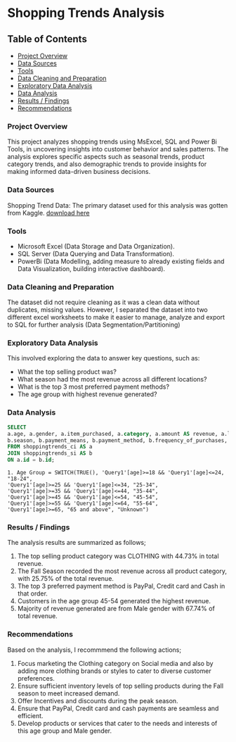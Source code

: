 # Shopping Trends Analysis

## Table of Contents
- [Project Overview](#project-overview)
- [Data Sources](#data-sources)
- [Tools](#tools)
- [Data Cleaning and Preparation](#data-cleaning-and-preparation)
- [Exploratory Data Analysis](#exploratory-data-analysis)
- [Data Analysis](#data-analysis)
- [Results / Findings](#results-/-findings)
- [Recommendations](#recommendations)

### Project Overview
This project analyzes shopping trends using MsExcel, SQL and Power Bi Tools, in uncovering insights into customer behavior and sales patterns. The analysis explores specific aspects such as seasonal trends, product category trends, and also demographic trends to provide insights for making informed data-driven business decisions.

### Data Sources

Shopping Trend Data: The primary dataset used for this analysis was gotten from Kaggle. 
[download here](https://www.kaggle.com/datasets/bhadramohit/customer-shopping-latest-trends-dataset)

### Tools

- Microsoft Excel (Data Storage and Data Organization).
- SQL Server (Data Querying and Data Transformation).
- PowerBi (Data Modelling, adding measure to already existing fields and Data Visualization, building interactive dashboard).

### Data Cleaning and Preparation
The dataset did not require cleaning as it was a clean data without duplicates, missing values. 
However, I separated the dataset into two different excel worksheets to make it easier to manage, analyze and export to SQL for further analysis (Data Segmentation/Partitioning)

### Exploratory Data Analysis
This involved exploring the data to answer key questions, such as:

- What the top selling product was?
- What season had the most revenue across all different locations?
- What is the top 3 most preferred payment methods?
- The age group with highest revenue generated?

### Data Analysis

```sql
SELECT
a.age, a.gender, a.item_purchased, a.category, a.amount AS revenue, a.location, a.subscription_status, a.shipping_type,
b.season, b.payment_means, b.payment_method, b.frequency_of_purchases, b.review_rating, b.discount_applied, b.promo_code_used, b.size, b.color
FROM shoppingtrends_ci AS a
JOIN shoppingtrends_si AS b
ON a.id = b.id;
```

```powerbi
1. Age Group = SWITCH(TRUE(), 'Query1'[age]>=18 && 'Query1'[age]<=24, "18-24",
'Query1'[age]>=25 && 'Query1'[age]<=34, "25-34",
'Query1'[age]>=35 && 'Query1'[age]<=44, "35-44",
'Query1'[age]>=45 && 'Query1'[age]<=54, "45-54",
'Query1'[age]>=55 && 'Query1'[age]<=64, "55-64",
'Query1'[age]>=65, "65 and above", "Unknown")
```

### Results / Findings

The analysis results are summarized as follows;
1. The top selling product category was CLOTHING with 44.73% in total revenue.
2. The Fall Season recorded the most revenue across all product category, with 25.75% of the total revenue.
3. The top 3 preferred payment method is PayPal, Credit card and Cash in that order.
4. Customers in the age group 45-54 generated the highest revenue.
5. Majority of revenue generated are from Male gender with 67.74% of total revenue.


### Recommendations

Based on the analysis, I recommmend the following actions;
1. Focus marketing the Clothing category on Social media and also by adding more clothing brands or styles to cater to diverse customer preferences.
2. Ensure sufficient inventory levels of top selling products during the Fall season to meet increased demand.
3. Offer Incentives and discounts during the peak season.
4. Ensure that PayPal, Credit card and cash payments are seamless and efficient.
5. Develop products or services that cater to the needs and interests of this age group and Male gender.







 
